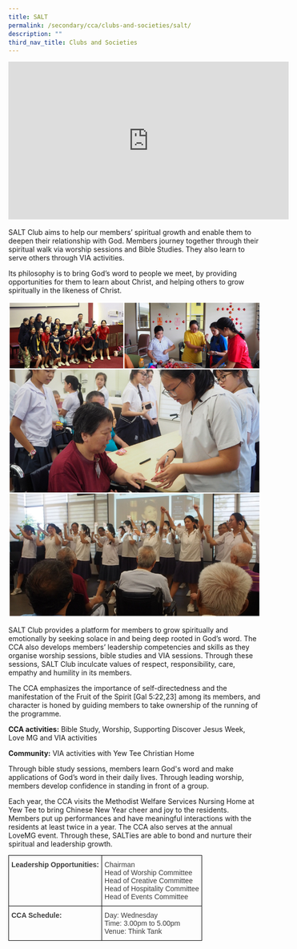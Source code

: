```yaml
---
title: SALT
permalink: /secondary/cca/clubs-and-societies/salt/
description: ""
third_nav_title: Clubs and Societies
---
```



<iframe width="560" height="315" src="https://www.youtube.com/embed/ueZR3-75_gY" title="YouTube video player" frameborder="0" allow="accelerometer; autoplay; clipboard-write; encrypted-media; gyroscope; picture-in-picture" allowfullscreen></iframe>

SALT Club aims to help our members’ spiritual growth and enable them to deepen their relationship with God. Members journey together through their spiritual walk via worship sessions and Bible Studies. They also learn to serve others through VIA activities.

Its philosophy is to bring God’s word to people we meet, by providing opportunities for them to learn about Christ, and helping others to grow spiritually in the likeness of Christ.

![](/images/salt.jpg)

SALT Club provides a platform for members to grow spiritually and emotionally by seeking solace in and being deep rooted in God’s word. The CCA also develops members’ leadership competencies and skills as they organise worship sessions, bible studies and VIA sessions. Through these sessions, SALT Club inculcate values of respect, responsibility, care, empathy and humility in its members.

  

The CCA emphasizes the importance of self-directedness and the manifestation of the Fruit of the Spirit [Gal 5:22,23] among its members, and character is honed by guiding members to take ownership of the running of the programme.

  

**CCA activities:** Bible Study, Worship, Supporting Discover Jesus Week, Love MG and VIA activities

  

**Community:** VIA activities with Yew Tee Christian Home

Through bible study sessions, members learn God's word and make applications of God’s word in their daily lives. Through leading worship, members develop confidence in standing in front of a group.

Each year, the CCA visits the Methodist Welfare Services Nursing Home at Yew Tee to bring Chinese New Year cheer and joy to the residents. Members put up performances and have meaningful interactions with the residents at least twice in a year. The CCA also serves at the annual LoveMG event. Through these, SALTies are able to bond and nurture their spiritual and leadership growth.

<style type="text/css">
.tg  {border-collapse:collapse;border-spacing:0;}
.tg td{border-color:black;border-style:solid;border-width:1px;font-family:Arial, sans-serif;font-size:14px;
  overflow:hidden;padding:10px 5px;word-break:normal;}
.tg th{border-color:black;border-style:solid;border-width:1px;font-family:Arial, sans-serif;font-size:14px;
  font-weight:normal;overflow:hidden;padding:10px 5px;word-break:normal;}
.tg .tg-uwnk{color:#3D3D3D;text-align:left;vertical-align:top}
.tg .tg-bzr3{color:#3D3D3D;font-weight:bold;text-align:left;vertical-align:top}
</style>
<table class="tg">
<thead>
  <tr>
    <th class="tg-bzr3">Leadership Opportunities:</th>
    <th class="tg-uwnk">Chairman<br>Head of Worship Committee<br>Head of Creative Committee<br>Head of Hospitality Committee<br>Head of Events Committee</th>
  </tr>
</thead>
<tbody>
  <tr>
    <td class="tg-bzr3">CCA Schedule:<br></td>
    <td class="tg-uwnk">Day: Wednesday<br>Time: 3.00pm to 5.00pm<br>Venue: Think Tank</td>
  </tr>
</tbody>
</table>
